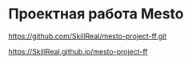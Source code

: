 # Проектная работа Mesto

https://github.com/SkillReal/mesto-project-ff.git


https://SkillReal.github.io/mesto-project-ff
